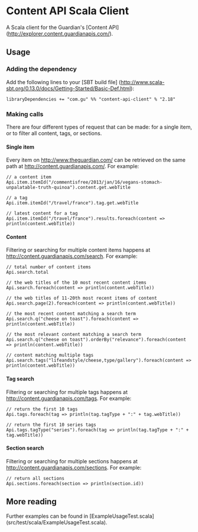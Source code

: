 Content API Scala Client
========================

A Scala client for the Guardian's [Content API] (http://explorer.content.guardianapis.com/).


Usage
-----

### Adding the dependency

Add the following lines to your [SBT build file] (http://www.scala-sbt.org/0.13.0/docs/Getting-Started/Basic-Def.html):

    libraryDependencies += "com.gu" %% "content-api-client" % "2.18"

### Making calls

There are four different types of request that can be made: for a single item, or to filter all content, tags, or sections.

#### Single item

Every item on http://www.theguardian.com/ can be retrieved on the same path at http://content.guardianapis.com/. For example:

    // a content item
    Api.item.itemId("/commentisfree/2013/jan/16/vegans-stomach-unpalatable-truth-quinoa").content.get.webTitle

    // a tag
    Api.item.itemId("/travel/france").tag.get.webTitle

    // latest content for a tag
    Api.item.itemId("/travel/france").results.foreach(content => println(content.webTitle))

#### Content

Filtering or searching for multiple content items happens at http://content.guardianapis.com/search. For example:

    // total number of content items
    Api.search.total

    // the web titles of the 10 most recent content items
    Api.search.foreach(content => println(content.webTitle))

    // the web titles of 11-20th most recent items of content
    Api.search.page(2).foreach(content => println(content.webTitle))

    // the most recent content matching a search term
    Api.search.q("cheese on toast").foreach(content => println(content.webTitle))

    // the most relevant content matching a search term
    Api.search.q("cheese on toast").orderBy("relevance").foreach(content => println(content.webTitle))

    // content matching multiple tags
    Api.search.tags("lifeandstyle/cheese,type/gallery").foreach(content => println(content.webTitle))

#### Tag search

Filtering or searching for multiple tags happens at http://content.guardianapis.com/tags. For example:

    // return the first 10 tags
    Api.tags.foreach(tag => println(tag.tagType + ":" + tag.webTitle))

    // return the first 10 series tags
    Api.tags.tagType("series").foreach(tag => println(tag.tagType + ":" + tag.webTitle))

#### Section search

Filtering or searching for multiple sections happens at http://content.guardianapis.com/sections. For example:

    // return all sections
    Api.sections.foreach(section => println(section.id))


More reading
------------

Further examples can be found in [ExampleUsageTest.scala] (src/test/scala/ExampleUsageTest.scala).
